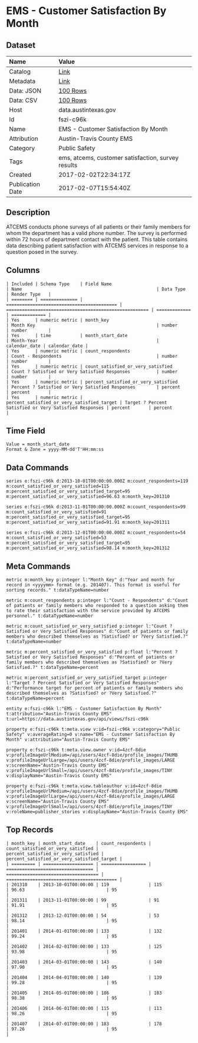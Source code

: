 # EMS - Customer Satisfaction By Month

## Dataset

| Name | Value |
| :--- | :---- |
| Catalog | [Link](https://catalog.data.gov/dataset/ems-customer-satisfaction-by-month) |
| Metadata | [Link](https://data.austintexas.gov/api/views/fszi-c96k) |
| Data: JSON | [100 Rows](https://data.austintexas.gov/api/views/fszi-c96k/rows.json?max_rows=100) |
| Data: CSV | [100 Rows](https://data.austintexas.gov/api/views/fszi-c96k/rows.csv?max_rows=100) |
| Host | data.austintexas.gov |
| Id | fszi-c96k |
| Name | EMS - Customer Satisfaction By Month |
| Attribution | Austin-Travis County EMS |
| Category | Public Safety |
| Tags | ems, atcems, customer satisfaction, survey results |
| Created | 2017-02-02T22:34:17Z |
| Publication Date | 2017-02-07T15:54:40Z |

## Description

ATCEMS conducts phone surveys of all patients or their family members for whom the department has a valid phone number.  The survey is performed within 72 hours of department contact with the patient.  This table contains data describing patient satisfaction with ATCEMS services in response to a question posed in the survey.

## Columns

```ls
| Included | Schema Type    | Field Name                                 | Name                                                   | Data Type     | Render Type   |
| ======== | ============== | ========================================== | ====================================================== | ============= | ============= |
| Yes      | numeric metric | month_key                                  | Month Key                                              | number        | number        |
| Yes      | time           | month_start_date                           | Month-Year                                             | calendar_date | calendar_date |
| Yes      | numeric metric | count_respondents                          | Count - Respondents                                    | number        | number        |
| Yes      | numeric metric | count_satisfied_or_very_satisfied          | Count ? Satisfied or Very Satisfied Responses          | number        | number        |
| Yes      | numeric metric | percent_satisfied_or_very_satisfied        | Percent ? Satisfied or Very Satisfied Responses        | percent       | percent       |
| Yes      | numeric metric | percent_satisfied_or_very_satisfied_target | Target ? Percent Satisfied or Very Satisfied Responses | percent       | percent       |
```

## Time Field

```ls
Value = month_start_date
Format & Zone = yyyy-MM-dd'T'HH:mm:ss
```

## Data Commands

```ls
series e:fszi-c96k d:2013-10-01T00:00:00.000Z m:count_respondents=119 m:count_satisfied_or_very_satisfied=115 m:percent_satisfied_or_very_satisfied_target=95 m:percent_satisfied_or_very_satisfied=96.63 m:month_key=201310

series e:fszi-c96k d:2013-11-01T00:00:00.000Z m:count_respondents=99 m:count_satisfied_or_very_satisfied=91 m:percent_satisfied_or_very_satisfied_target=95 m:percent_satisfied_or_very_satisfied=91.91 m:month_key=201311

series e:fszi-c96k d:2013-12-01T00:00:00.000Z m:count_respondents=54 m:count_satisfied_or_very_satisfied=53 m:percent_satisfied_or_very_satisfied_target=95 m:percent_satisfied_or_very_satisfied=98.14 m:month_key=201312
```

## Meta Commands

```ls
metric m:month_key p:integer l:"Month Key" d:"Year and month for record in <yyyymm> format (e.g. 201407). This format is useful for sorting records." t:dataTypeName=number

metric m:count_respondents p:integer l:"Count - Respondents" d:"Count of patients or family members who responded to a question asking them to rate their satisfaction with the service provided by ATCEMS personnel." t:dataTypeName=number

metric m:count_satisfied_or_very_satisfied p:integer l:"Count ? Satisfied or Very Satisfied Responses" d:"Count of patients or family members who described themselves as ?Satisfied? or ?Very Satisfied.?" t:dataTypeName=number

metric m:percent_satisfied_or_very_satisfied p:float l:"Percent ? Satisfied or Very Satisfied Responses" d:"Percent of patients or family members who described themselves as ?Satisfied? or ?Very Satisfied.?" t:dataTypeName=percent

metric m:percent_satisfied_or_very_satisfied_target p:integer l:"Target ? Percent Satisfied or Very Satisfied Responses" d:"Performance target for percent of patients or family members who described themselves as ?Satisfied? or ?Very Satisfied.?" t:dataTypeName=percent

entity e:fszi-c96k l:"EMS - Customer Satisfaction By Month" t:attribution="Austin-Travis County EMS" t:url=https://data.austintexas.gov/api/views/fszi-c96k

property e:fszi-c96k t:meta.view v:id=fszi-c96k v:category="Public Safety" v:averageRating=0 v:name="EMS - Customer Satisfaction By Month" v:attribution="Austin-Travis County EMS"

property e:fszi-c96k t:meta.view.owner v:id=4zcf-8die v:profileImageUrlMedium=/api/users/4zcf-8die/profile_images/THUMB v:profileImageUrlLarge=/api/users/4zcf-8die/profile_images/LARGE v:screenName="Austin-Travis County EMS" v:profileImageUrlSmall=/api/users/4zcf-8die/profile_images/TINY v:displayName="Austin-Travis County EMS"

property e:fszi-c96k t:meta.view.tableauthor v:id=4zcf-8die v:profileImageUrlMedium=/api/users/4zcf-8die/profile_images/THUMB v:profileImageUrlLarge=/api/users/4zcf-8die/profile_images/LARGE v:screenName="Austin-Travis County EMS" v:profileImageUrlSmall=/api/users/4zcf-8die/profile_images/TINY v:roleName=publisher_stories v:displayName="Austin-Travis County EMS"
```

## Top Records

```ls
| month_key | month_start_date    | count_respondents | count_satisfied_or_very_satisfied | percent_satisfied_or_very_satisfied | percent_satisfied_or_very_satisfied_target | 
| ========= | =================== | ================= | ================================= | =================================== | ========================================== | 
| 201310    | 2013-10-01T00:00:00 | 119               | 115                               | 96.63                               | 95                                         | 
| 201311    | 2013-11-01T00:00:00 | 99                | 91                                | 91.91                               | 95                                         | 
| 201312    | 2013-12-01T00:00:00 | 54                | 53                                | 98.14                               | 95                                         | 
| 201401    | 2014-01-01T00:00:00 | 133               | 132                               | 99.24                               | 95                                         | 
| 201402    | 2014-02-01T00:00:00 | 133               | 125                               | 93.98                               | 95                                         | 
| 201403    | 2014-03-01T00:00:00 | 143               | 140                               | 97.90                               | 95                                         | 
| 201404    | 2014-04-01T00:00:00 | 140               | 139                               | 99.28                               | 95                                         | 
| 201405    | 2014-05-01T00:00:00 | 186               | 183                               | 98.38                               | 95                                         | 
| 201406    | 2014-06-01T00:00:00 | 115               | 113                               | 98.26                               | 95                                         | 
| 201407    | 2014-07-01T00:00:00 | 183               | 178                               | 97.26                               | 95                                         | 
```
